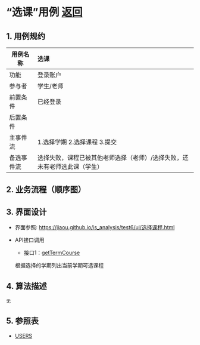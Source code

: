 # “选课”用例 [返回](../Readme.md)
## 1. 用例规约

|用例名称|选课|
|-------|:-------------|
|功能|登录账户|
|参与者|学生/老师|
|前置条件| 已经登录|
|后置条件| |
|主事件流| 1.选择学期 2.选择课程 3.提交|
|备选事件流|选择失败，课程已被其他老师选择（老师）/选择失败，还未有老师选此课（学生） |

## 2. 业务流程（顺序图）


## 3. 界面设计
- 界面参照: https://jiaou.github.io/is_analysis/test6/ui/选择课程.html
- API接口调用
    - 接口1：[getTermCourse](../接口/getTermCourse.md)

     根据选择的学期列出当前学期可选课程


## 4. 算法描述
    无

## 5. 参照表
 * [USERS](../数据库设计.md/#USERS)